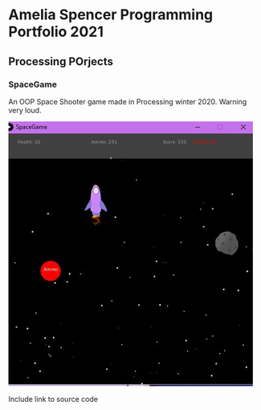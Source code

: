 # Amelia Spencer Programming Portfolio 2021

## Processing POrjects

### SpaceGame
An OOP Space Shooter game made in Processing winter 2020. Warning very loud.

![SpaceGame](https://raw.githubusercontent.com/AmeliaSpencer/portfolio/gh-pages/images/spacegame.JPG)

Include link to source code
